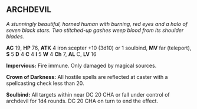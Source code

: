 ## ARCHDEVIL

_A stunningly beautiful, horned human with burning, red eyes and a halo of seven black stars. Two stitched-up gashes weep blood from its shoulder blades._

**AC** 19, **HP** 76, **ATK** 4 iron scepter +10 (3d10) or 1 soulbind, **MV** far (teleport), **S** 5 **D** 4 **C** 4 **I** 5 **W** 4 **Ch** 7, **AL** C, **LV** 16

**Impervious:** Fire immune. Only damaged by magical sources.

**Crown of Darkness:** All hostile spells are reflected at caster with a spellcasting check less than 20.

**Soulbind:** All targets within near DC 20 CHA or fall under control of archdevil for 1d4 rounds. DC 20 CHA on turn to end the effect.

